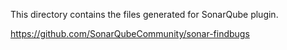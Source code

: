 This directory contains the files generated for SonarQube plugin.

https://github.com/SonarQubeCommunity/sonar-findbugs
